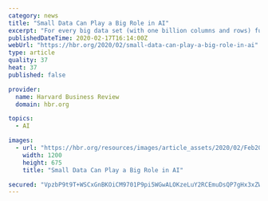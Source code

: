 ```yaml
---
category: news
title: "Small Data Can Play a Big Role in AI"
excerpt: "For every big data set (with one billion columns and rows) fueling an AI or advanced analytics initiative, a typical large organization may have a thousand small data sets that go unused. Examples abound: marketing surveys of new customer segments, meeting minutes, spreadsheets with less than 1,000 columns and rows. As small-data techniques ..."
publishedDateTime: 2020-02-17T16:14:00Z
webUrl: "https://hbr.org/2020/02/small-data-can-play-a-big-role-in-ai"
type: article
quality: 37
heat: 37
published: false

provider:
  name: Harvard Business Review
  domain: hbr.org

topics:
  - AI

images:
  - url: "https://hbr.org/resources/images/article_assets/2020/02/Feb20_17_108113108.jpg"
    width: 1200
    height: 675
    title: "Small Data Can Play a Big Role in AI"

secured: "VpzbP9t9T+WSCxGnBKOiCM9701P9pi5WGwALOKzeLuY2RCEmuDsQP7gHx3xZWjLIRmSkfK/UV32LsuLfgCSRjnOFhAcBR9puSg29LPM22KC5hbAmzeJ1NvFF92UnxR50PkIsAotCnIqQEitNFbQCwsLgcW4cGLZv3Knjq6BD7hk0+WRYyl12pwyrdeW5WOPpHl4cf0V0NRoaIr+0UPIT8H7ZF9lsQXpvk99NSHynGUdsvcV/64e59nZN271uBogKPGsaaojs+KY+V7ATGVq+fCtblEP911kbm7g9eCBYNFSvFM9juXE30Hk+Hih5XX6s;EmAqJzGCqSoudnoT3Q64Tg=="
---
```


